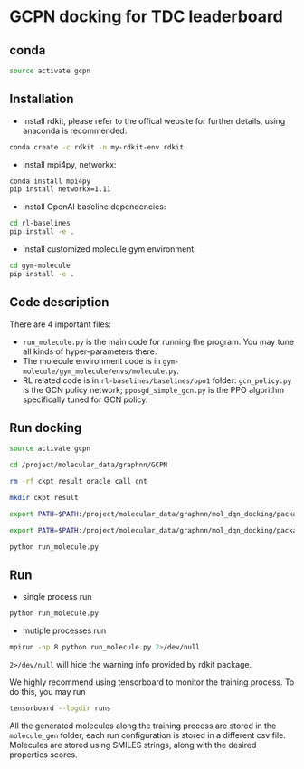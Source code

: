 # GCPN docking for TDC leaderboard


## conda

```bash
source activate gcpn
```

## Installation
- Install rdkit, please refer to the offical website for further details, using anaconda is recommended:
```bash
conda create -c rdkit -n my-rdkit-env rdkit
```
- Install mpi4py, networkx:
```bash
conda install mpi4py
pip install networkx=1.11
```
- Install OpenAI baseline dependencies:
```bash
cd rl-baselines
pip install -e .
```
- Install customized molecule gym environment:
```bash
cd gym-molecule
pip install -e .
```


## Code description
There are 4 important files:
- `run_molecule.py` is the main code for running the program. You may tune all kinds of hyper-parameters there.
- The molecule environment code is in `gym-molecule/gym_molecule/envs/molecule.py`.
- RL related code is in `rl-baselines/baselines/ppo1` folder: `gcn_policy.py` is the GCN policy network; `pposgd_simple_gcn.py` is the PPO algorithm specifically tuned for GCN policy.

## Run docking

```bash
source activate gcpn

cd /project/molecular_data/graphnn/GCPN

rm -rf ckpt result oracle_call_cnt

mkdir ckpt result

export PATH=$PATH:/project/molecular_data/graphnn/mol_dqn_docking/package_install/ADFRsuite_x86_64Linux_1.0/bin

export PATH=$PATH:/project/molecular_data/graphnn/mol_dqn_docking/package_install/autodock_vina_1_1_2_linux_x86/bin

python run_molecule.py
```

## Run
- single process run
```bash
python run_molecule.py
```
- mutiple processes run
```bash
mpirun -np 8 python run_molecule.py 2>/dev/null
```
`2>/dev/null` will hide the warning info provided by rdkit package.

We highly recommend using tensorboard to monitor the training process. To do this, you may run
```bash
tensorboard --logdir runs
```

All the generated molecules along the training process are stored in the `molecule_gen` folder, each run configuration is stored in a different csv file. Molecules are stored using SMILES strings, along with the desired properties scores.
